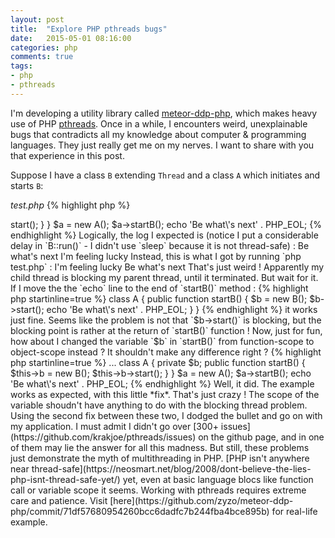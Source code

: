 ```yaml
---
layout: post
title:  "Explore PHP pthreads bugs"
date:   2015-05-01 08:16:00
categories: php 
comments: true
tags:
- php
- pthreads
---
```


I'm developing a utility library called [meteor-ddp-php](https://github.com/zyzo/meteor-ddp-php), which makes heavy use of PHP [pthreads](https://github.com/krakjoe/pthreads). Once in a while, I encounters weird, unexplainable bugs that contradicts all my knowledge about computer & programming languages. They just really get me on my nerves. I want to share with you that experience in this post.

Suppose I have a class `B` extending `Thread` and a class `A` which initiates and starts `B`:

*test.php*
{% highlight php %}
<?php
class B extends Thread {
    public function run() {
        $i = 100000000;
        while($i--);
        echo 'I\'m feeling lucky' . PHP_EOL;
    }
}

class A {
    public function startB() {
        $b = new B();
        $b->start();
    }
}

$a = new A();
$a->startB();
echo 'Be what\'s next' . PHP_EOL;
{% endhighlight %}

Logically, the log I expected is (notice I put a considerable delay in `B::run()` - I didn't use `sleep` because it is not thread-safe) :

	Be what's next
	I'm feeling lucky

Instead, this is what I got by running `php test.php` : 

	I'm feeling lucky
	Be what's next

That's just weird ! Apparently my child thread is blocking my parent thread, until it terminated. But wait for it. If I move the the `echo` line to the end of `startB()` method :

{% highlight php startinline=true %}
class A {
    public function startB() {
        $b = new B();
        $b->start();
        echo 'Be what\'s next' . PHP_EOL;
    }
}
{% endhighlight %}

it works just fine. Seems like the problem is not that `$b->start()` is blocking, but the blocking point is rather at the return of `startB()` function ! 

Now, just for fun, how about I changed the variable `$b` in `startB()` from function-scope to object-scope instead ? It shouldn't make any difference right ?

{% highlight php startinline=true %}
...
class A {
    private $b;
    public function startB() {
        $this->b = new B();
        $this->b->start();
    }
}
$a = new A();
$a->startB();
echo 'Be what\'s next' . PHP_EOL;
{% endhighlight %}

Well, it did. The example works as expected, with this little *fix*. That's just crazy ! The scope of the variable shoudn't have anything to do with the blocking thread problem.

Using the second fix between these two, I dodged the bullet and go on with my application.

I must admit I didn't go over [300+ issues](https://github.com/krakjoe/pthreads/issues) on the github page, and in one of them may lie the answer for all this madness. But still, these problems just demonstrate the myth of multithreading in PHP. [PHP isn't anywhere near thread-safe](https://neosmart.net/blog/2008/dont-believe-the-lies-php-isnt-thread-safe-yet/) yet, even at basic language blocs like function call or variable scope it seems. Working with pthreads requires extreme care and patience. Visit [here](https://github.com/zyzo/meteor-ddp-php/commit/71df57680954260bcc6dadfc7b244fba4bce895b) for real-life example.                                                                                                                                                                                                                                                                                                                                                                                                                                                                                                                                                                                                                                             

